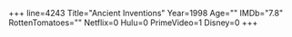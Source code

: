 +++
line=4243
Title="Ancient Inventions"
Year=1998
Age=""
IMDb="7.8"
RottenTomatoes=""
Netflix=0
Hulu=0
PrimeVideo=1
Disney=0
+++

